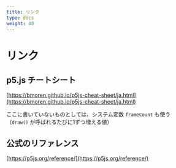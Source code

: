 ```yaml
---
title: リンク
type: docs
weight: 40
---
```


# リンク

## p5.js チートシート

[https://bmoren.github.io/p5js-cheat-sheet/ja.html](https://bmoren.github.io/p5js-cheat-sheet/ja.html)  

ここに書いていないものとしては、システム変数 `frameCount` も使う  
（`draw()` が呼ばれるたびに1ずつ増える値）

## 公式のリファレンス

[https://p5js.org/reference/](https://p5js.org/reference/)